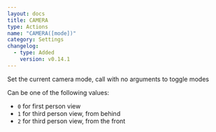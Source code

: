 ```yaml
---
layout: docs
title: CAMERA
type: Actions
name: "CAMERA([mode])"
category: Settings
changelog:
  - type: Added
    version: v0.14.1
---
```

Set the current camera mode, call with no arguments to toggle modes

Can be one of the following values:

 * `0` for first person view
 * `1` for third person view, from behind
 * `2` for third person view, from the front
